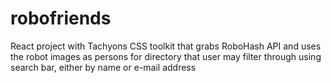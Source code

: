 # robofriends
React project with Tachyons CSS toolkit that grabs RoboHash API and uses the robot images as persons for directory that user may filter through using search bar, either by name or e-mail address




